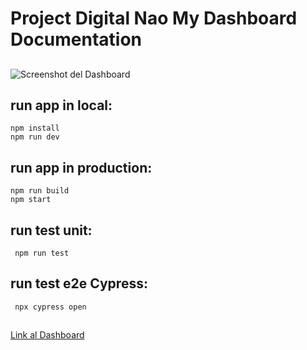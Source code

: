# Project Digital Nao My Dashboard Documentation

##
![Screenshot del Dashboard](https://i.ibb.co/CBBvTbQ/dashboard.png)

## run app in local:

```
npm install
npm run dev
```

## run app in production:

```
npm run build
npm start
```

## run test unit:

```
 npm run test
```

## run test e2e Cypress:

```
 npx cypress open
```

##
[Link al Dashboard](https://dashboard-digitalnao.netlify.app)


